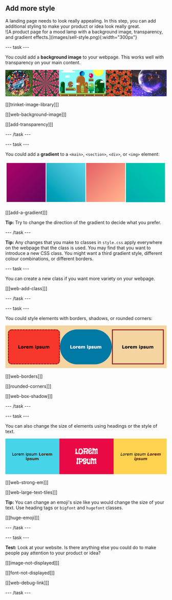 ## Add more style

<div style="display: flex; flex-wrap: wrap">
<div style="flex-basis: 200px; flex-grow: 1; margin-right: 15px;">
A landing page needs to look really appealing. In this step, you can add additional styling to make your product or idea look really great. 
</div>
<div>
![A product page for a mood lamp with a background image, transparency, and gradient effects.](images/sell-style.png){:width="300px"}
</div>
</div>

--- task ---

You could add a **background image** to your webpage. This works well with transparency on your main content. 

![A strip of example projects with a background image and transparency adjustment to the main content.](images/background-image.png)

[[[trinket-image-library]]] 

[[[web-background-image]]]

[[[add-transparency]]]

--- /task ---

--- task ---

You could add a **gradient** to a `<main>`, `<section>`, `<div>`, or `<img>` element:

![A strip of gradients using different colour palettes.](images/gradients.png)

[[[add-a-gradient]]]

**Tip:** Try to change the direction of the gradient to decide what you prefer. 

--- /task ---

**Tip:** Any changes that you make to classes in `style.css` apply everywhere on the webpage that the class is used. You may find that you want to introduce a new CSS class. You might want a third gradient style, different colour combinations, or different borders.

--- task ---

You can create a new class if you want more variety on your webpage.

[[[web-add-class]]]

--- /task ---

--- task ---

You could style elements with borders, shadows, or rounded corners:

![A strip of elements with rounded corners and strong text.](images/style-examples.png)

[[[web-borders]]]

[[[rounded-corners]]]

[[[web-box-shadow]]]

--- /task ---

--- task ---

You can also change the size of elements using headings or the style of text. 

![A list with bold text in different colours.](images/strong-example.png)

[[[web-strong-em]]]

[[[web-large-text-tiles]]]

**Tip:** You can change an emoji's size like you would change the size of your text. Use heading tags or `bigfont` and `hugefont` classes. 

[[[huge-emoji]]]

--- /task ---

--- task ---

**Test:** Look at your website. Is there anything else you could do to make people pay attention to your product or idea?

[[[image-not-displayed]]]

[[[font-not-displayed]]]

[[[web-debug-link]]]

--- /task ---
